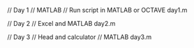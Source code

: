 // Day 1
// MATLAB
// Run script in MATLAB or OCTAVE
day1.m

// Day 2
// Excel and MATLAB
day2.m

// Day 3
// Head and calculator
// MATLAB
day3.m



